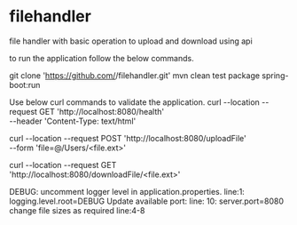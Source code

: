 # filehandler
file handler with basic operation to upload and download using api

to run the application follow the below commands.

git clone 'https://github.com/<user>/filehandler.git'
mvn clean test package spring-boot:run
  
Use below curl commands to validate the application.
curl --location --request GET 'http://localhost:8080/health' \
--header 'Content-Type: text/html'

curl --location --request POST 'http://localhost:8080/uploadFile' \
--form 'file=@/Users/<file.ext>'

curl --location --request GET 'http://localhost:8080/downloadFile/<file.ext>'

DEBUG:
uncomment logger level in application.properties.    line:1: logging.level.root=DEBUG
Update available port:                  line: 10: server.port=8080
change file sizes as required           line:4-8
